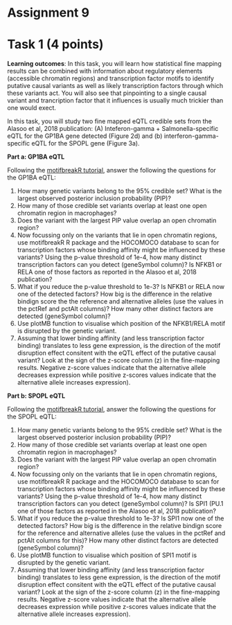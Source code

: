 # Assignment 9

# Task 1 (4 points)
**Learning outcomes**: In this task, you will learn how statistical fine mapping results can be combined with information about regulatory elements (accessible chromatin regions) and transcription factor motifs to identify putative causal variants as well as likely transcription factors through which these variants act. You will also see that pinpointing to a single causal variant and trancription factor that it influences is usually much trickier than one would exect.

In this task, you will study two fine mapped eQTL credible sets from the Alasoo et al, 2018 publication: (A) Inteferon-gamma + Salmonella-specific eQTL for the GP1BA gene detected (Figure 2d) and (b) interferon-gamma-specific eQTL for the SPOPL gene (Figure 3a).

**Part a: GP1BA eQTL**

Following the [motifbreakR tutorial](https://github.com/kauralasoo/MTAT.03.239_Bioinformatics/blob/master/fine_mapping/motifbreakR.md), answer the following the questions for the GP1BA eQTL:
1. How many genetic variants belong to the 95% credible set? What is the largest observed posterior inclusion probability (PIP)?
2. How many of those credible set variants overlap at least one open chromatin region in macrophages?
3. Does the variant with the largest PIP value overlap an open chromatin region?
4. Now focussing only on the variants that lie in open chromatin regions, use motifbreakR R package and the HOCOMOCO database to scan for transcription factors whose  binding affinity might be influenced by these variants? Using the p-value threshold of 1e-4, how many distinct transcription factors can you detect (geneSymbol column)? Is NFKB1 or RELA one of those factors as reported in the Alasoo et al, 2018 publication?
5. What if you reduce the p-value threshold to 1e-3? Is NFKB1 or RELA now one of the detected factors? How big is the difference in the relative bindign score the the reference and alternative alleles (use the values in the pctRef and pctAlt columns)? How many other distinct factors are detected (geneSymbol column)?
6. Use plotMB function to visualise which position of the NFKB1/RELA motif is disrupted by the genetic variant.
7. Assuming that lower binding affinity (and less transcription factor binding) translates to less gene expression, is the direction of the motif disruption effect consitent with the eQTL effect of the putative causal variant? Look at the sign of the z-score column (z) in the fine-mapping results. Negative z-score values indicate that the alternative allele decreases expression while positive z-scores values indicate that the alternative allele increases expression).

**Part b: SPOPL eQTL**

Following the [motifbreakR tutorial](https://github.com/kauralasoo/MTAT.03.239_Bioinformatics/blob/master/fine_mapping/motifbreakR.md), answer the following the questions for the SPOPL eQTL:
1. How many genetic variants belong to the 95% credible set? What is the largest observed posterior inclusion probability (PIP)?
2. How many of those credible set variants overlap at least one open chromatin region in macrophages?
3. Does the variant with the largest PIP value overlap an open chromatin region?
4. Now focussing only on the variants that lie in open chromatin regions, use motifbreakR R package and the HOCOMOCO database to scan for transcription factors whose binding affinity might be influenced by these variants? Using the p-value threshold of 1e-4, how many distinct transcription factors can you detect (geneSymbol column)? Is SPI1 (PU.1 one of those factors as reported in the Alasoo et al, 2018 publication?
5. What if you reduce the p-value threshold to 1e-3? Is SPI1 now one of the detected factors? How big is the difference in the relative bindign score for the reference and alternative alleles (use the values in the pctRef and pctAlt columns for this)? How many other distinct factors are detected (geneSymbol column)?
6. Use plotMB function to visualise which position of SPI1 motif is disrupted by the genetic variant.
7. Assuming that lower binding affinity (and less transcription factor binding) translates to less gene expression, is the direction of the motif disruption effect consitent with the eQTL effect of the putative causal variant? Look at the sign of the z-score column (z) in the fine-mapping results. Negative z-score values indicate that the alternative allele decreases expression while positive z-scores values indicate that the alternative allele increases expression).

